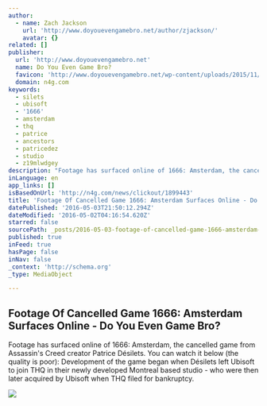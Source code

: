 ```yaml
---
author:
  - name: Zach Jackson
    url: 'http://www.doyouevengamebro.net/author/zjackson/'
    avatar: {}
related: []
publisher:
  url: 'http://www.doyouevengamebro.net'
  name: Do You Even Game Bro?
  favicon: 'http://www.doyouevengamebro.net/wp-content/uploads/2015/11/cropped-512x512-192x192.png'
  domain: n4g.com
keywords:
  - silets
  - ubisoft
  - '1666'
  - amsterdam
  - thq
  - patrice
  - ancestors
  - patricedez
  - studio
  - z19mlwdgey
description: "Footage has surfaced online of 1666: Amsterdam, the cancelled game from Assassin's Creed creator Patrice Désilets. You can watch it below (the quality is poor): Development of the game began when Désilets left Ubisoft to join THQ in their newly developed Montreal based studio - who were then later acquired by Ubisoft when THQ filed for bankruptcy."
inLanguage: en
app_links: []
isBasedOnUrl: 'http://n4g.com/news/clickout/1899443'
title: 'Footage Of Cancelled Game 1666: Amsterdam Surfaces Online - Do You Even Game Bro?'
datePublished: '2016-05-03T21:50:12.294Z'
dateModified: '2016-05-02T04:16:54.620Z'
starred: false
sourcePath: _posts/2016-05-03-footage-of-cancelled-game-1666-amsterdam-surfaces-online-.md
published: true
inFeed: true
hasPage: false
inNav: false
_context: 'http://schema.org'
_type: MediaObject

---
```

<article style=""><h1>Footage Of Cancelled Game 1666: Amsterdam Surfaces Online - Do You Even Game Bro?</h1><p>Footage has surfaced online of 1666: Amsterdam, the cancelled game from Assassin's Creed creator Patrice Désilets. You can watch it below (the quality is poor): Development of the game began when Désilets left Ubisoft to join THQ in their newly developed Montreal based studio - who were then later acquired by Ubisoft when THQ filed for bankruptcy.</p><img src="http://www.doyouevengamebro.net/wp-content/uploads/2016/01/noframelogo.png" /></article>